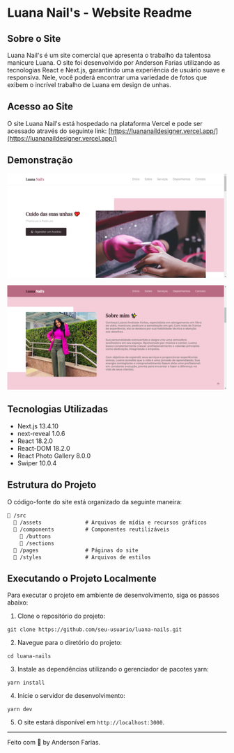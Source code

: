 # Luana Nail's - Website Readme

## Sobre o Site

Luana Nail's é um site comercial que apresenta o trabalho da talentosa manicure Luana. O site foi desenvolvido por Anderson Farias utilizando as tecnologias React e Next.js, garantindo uma experiência de usuário suave e responsiva. Nele, você poderá encontrar uma variedade de fotos que exibem o incrível trabalho de Luana em design de unhas.

## Acesso ao Site

O site Luana Nail's está hospedado na plataforma Vercel e pode ser acessado através do seguinte link: [https://luananaildesigner.vercel.app/](https://luananaildesigner.vercel.app/)

## Demonstração

![Demosntração 01](.github/demonstracao01.png)

![Demosntração 02](.github/demonstracao02.png)

## Tecnologias Utilizadas

-   Next.js 13.4.10
-   next-reveal 1.0.6
-   React 18.2.0
-   React-DOM 18.2.0
-   React Photo Gallery 8.0.0
-   Swiper 10.0.4

## Estrutura do Projeto

O código-fonte do site está organizado da seguinte maneira:

```
📁 /src
  📁 /assets              # Arquivos de mídia e recursos gráficos
  📁 /components          # Componentes reutilizáveis
    📁 /buttons
    📁 /sections
  📁 /pages               # Páginas do site
  📁 /styles              # Arquivos de estilos
```

## Executando o Projeto Localmente

Para executar o projeto em ambiente de desenvolvimento, siga os passos abaixo:

1. Clone o repositório do projeto:

```
git clone https://github.com/seu-usuario/luana-nails.git
```

2. Navegue para o diretório do projeto:

```
cd luana-nails
```

3. Instale as dependências utilizando o gerenciador de pacotes yarn:

```
yarn install
```

4. Inicie o servidor de desenvolvimento:

```
yarn dev
```

5. O site estará disponível em `http://localhost:3000`.

---

Feito com 🤍 by Anderson Farias.
